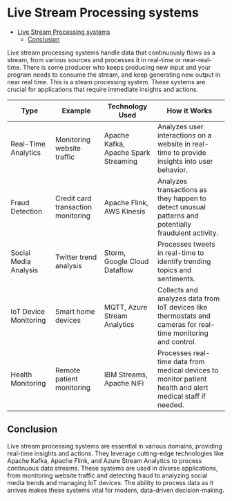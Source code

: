 # Live Stream Processing systems

- [Live Stream Processing systems](#live-stream-processing-systems)
  - [Conclusion](#conclusion)

Live stream processing systems handle data that continuously flows as  a stream, from various sources and processes it in real-time or near-real-time. There is some producer who keeps producing new input and your program needs to consume the stream, and keep generating new output in near real time. This is a steam processing system. These systems are crucial for applications that require immediate insights and actions.

| Type                        | Example                          | Technology Used                      | How it Works                                                                                   |
|-----------------------------|----------------------------------|--------------------------------------|------------------------------------------------------------------------------------------------|
| Real-Time Analytics         | Monitoring website traffic       | Apache Kafka, Apache Spark Streaming  | Analyzes user interactions on a website in real-time to provide insights into user behavior.     |
| Fraud Detection             | Credit card transaction monitoring | Apache Flink, AWS Kinesis            | Analyzes transactions as they happen to detect unusual patterns and potentially fraudulent activity. |
| Social Media Analysis       | Twitter trend analysis           | Storm, Google Cloud Dataflow         | Processes tweets in real-time to identify trending topics and sentiments.                        |
| IoT Device Monitoring       | Smart home devices               | MQTT, Azure Stream Analytics         | Collects and analyzes data from IoT devices like thermostats and cameras for real-time monitoring and control. |
| Health Monitoring           | Remote patient monitoring        | IBM Streams, Apache NiFi            | Processes real-time data from medical devices to monitor patient health and alert medical staff if needed. |

## Conclusion

Live stream processing systems are essential in various domains, providing real-time insights and actions. They leverage cutting-edge technologies like Apache Kafka, Apache Flink, and Azure Stream Analytics to process continuous data streams. These systems are used in diverse applications, from monitoring website traffic and detecting fraud to analyzing social media trends and managing IoT devices. The ability to process data as it arrives makes these systems vital for modern, data-driven decision-making.